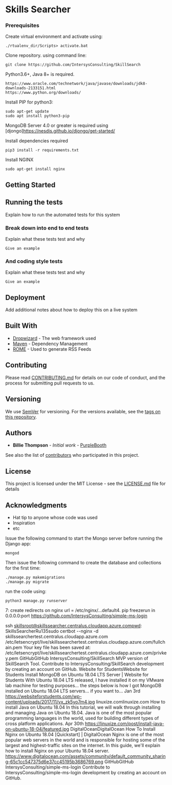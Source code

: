 # Skills Searcher


### Prerequisites

Create virtual environment and activate using:
    
    ./rtualenv_dir/Scripts> activate.bat
Clone repository. 
    using command line:

    git clone https://github.com/IntersysConsulting/SkillSearch
Python3.6+, Java 8+ is required.

    https://www.oracle.com/technetwork/java/javase/downloads/jdk8-downloads-2133151.html
    https://www.python.org/downloads/
Install PIP for python3:

    sudo apt-get update
    sudo apt install python3-pip
MongoDB Server 4.0 or greater is required using [djongo]https://nesdis.github.io/djongo/get-started/

Install dependencies required
    
    pip3 install -r requirements.txt
Install NGINX

    sudo apt-get install nginx

## Getting Started

## Running the tests

Explain how to run the automated tests for this system

### Break down into end to end tests

Explain what these tests test and why

```
Give an example
```

### And coding style tests

Explain what these tests test and why

```
Give an example
```

## Deployment

Add additional notes about how to deploy this on a live system

## Built With

* [Dropwizard](http://www.dropwizard.io/1.0.2/docs/) - The web framework used
* [Maven](https://maven.apache.org/) - Dependency Management
* [ROME](https://rometools.github.io/rome/) - Used to generate RSS Feeds

## Contributing

Please read [CONTRIBUTING.md](https://gist.github.com/PurpleBooth/b24679402957c63ec426) for details on our code of conduct, and the process for submitting pull requests to us.

## Versioning

We use [SemVer](http://semver.org/) for versioning. For the versions available, see the [tags on this repository](https://github.com/your/project/tags). 

## Authors

* **Billie Thompson** - *Initial work* - [PurpleBooth](https://github.com/PurpleBooth)

See also the list of [contributors](https://github.com/your/project/contributors) who participated in this project.

## License

This project is licensed under the MIT License - see the [LICENSE.md](LICENSE.md) file for details

## Acknowledgments

* Hat tip to anyone whose code was used
* Inspiration
* etc








Issue the following command to start the Mongo server before running the Django app:

    mongod

Then issue the following command to create the database and collections for the first time:

    ./manage.py makemigrations
    ./manage.py migrate

run the code using:
    
    python3 manage.py runserver

7: create redirects on nginx url = /etc/nginx/...default4. pip freezerun in 0.0.0.0:port https://github.com/IntersysConsulting/simple-ms-login

ssh skillsroot@skillssearcher.centralus.cloudapp.azure.compwd: SkillsSearcherRu135sudo certbot --nginx -d skillssearchertest.centralus.cloudapp.azure.com /etc/letsencrypt/live/skillssearchertest.centralus.cloudapp.azure.com/fullchain.pem
 Your key file has been saved at:
 /etc/letsencrypt/live/skillssearchertest.centralus.cloudapp.azure.com/privkey.pem
GitHubGitHub
IntersysConsulting/SkillSearch
MVP version of SkillSearch Tool. Contribute to IntersysConsulting/SkillSearch development by creating an account on GitHub.
Website for StudentsWebsite for Students
Install MongoDB on Ubuntu 18.04 LTS Server | Website for Students
With Ubuntu 18.04 LTS released, I have installed it on my VMware lab machine for testing purposes… the steps below is how I got MongoDB installed on Ubuntu 18.04 LTS servers… if you want to…
Jan 3rd
https://websiteforstudents.com/wp-content/uploads/2017/11/vx_zk5yo7m4.jpg
linuxize.comlinuxize.com
How to install Java on Ubuntu 18.04
In this tutorial, we will walk through installing and managing Java on Ubuntu 18.04. Java is one of the most popular programming languages in the world, used for building different types of cross platform applications.
Apr 30th
https://linuxize.com/post/install-java-on-ubuntu-18-04/featured.jpg
DigitalOceanDigitalOcean
How To Install Nginx on Ubuntu 18.04 [Quickstart] | DigitalOcean
Nginx is one of the most popular web servers in the world and is responsible for hosting some of the largest and highest-traffic sites on the internet. In this guide, we'll explain how to install Nginx on your Ubuntu 18.04 server.
https://www.digitalocean.com/assets/community/default_community_sharing-65c1cc547375d6e37cc45195b3686769.png
GitHubGitHub
IntersysConsulting/simple-ms-login
Contribute to IntersysConsulting/simple-ms-login development by creating an account on GitHub.

